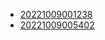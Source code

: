 - [20221009001238](/zet/20221009001238/README.md)
- [20221009005402](/zet/20221009005402/README.md)
